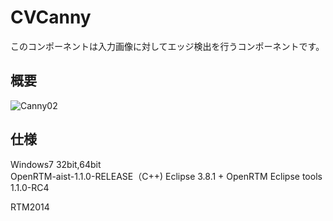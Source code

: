 CVCanny
=================
このコンポーネントは入力画像に対してエッジ検出を行うコンポーネントです。

概要
--------
![Canny02](http://www.sic.shibaura-it.ac.jp/~ma13055/Canny02)


仕様
--------
Windows7 32bit,64bit  
OpenRTM-aist-1.1.0-RELEASE（C++)
Eclipse 3.8.1 + OpenRTM Eclipse tools 1.1.0-RC4


RTM2014
